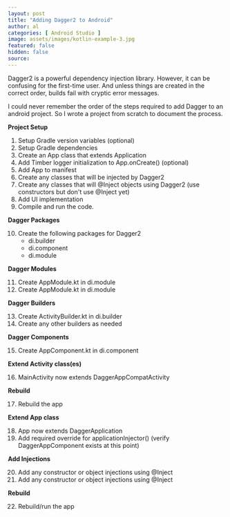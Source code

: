 ```yaml
---
layout: post
title: "Adding Dagger2 to Android"
author: al
categories: [ Android Studio ]
image: assets/images/kotlin-example-3.jpg
featured: false
hidden: false
source:
---
```

Dagger2 is a powerful dependency injection library. However, it can be confusing for the first-time user. And unless things are created in the correct order, builds fail with cryptic error messages.

I could never remember the order of the steps required to add Dagger to an android project. So I wrote a project from scratch to document the process.

**Project Setup**

<ol>
  <li>Setup Gradle version variables (optional)</li>
  <li>Setup Gradle dependencies</li>
  <li>Create an App class that extends Application</li>
  <li>Add Timber logger initialization to App.onCreate() (optional)</li>
  <li>Add App to manifest</li>
  <li>Create any classes that will be injected by Dagger2</li>
  <li>Create any classes that will @Inject objects using Dagger2 (use constructors but don't use @Inject yet)</li>
  <li>Add UI implementation</li>
  <li>Compile and run the code.</li>
</ol>

**Dagger Packages**

<ol start="10">
  <li>Create the following packages for Dagger2
    <ul>
        <li>di.builder</li>
        <li>di.component</li>
        <li>di.module</li>
    </ul>
  </li>
</ol>

**Dagger Modules**

<ol start="11">
    <li>Create AppModule.kt in di.module</li>
    <li>Create AppModule.kt in di.module</li>
</ol>

**Dagger Builders**

<ol start="13">
    <li>Create ActivityBuilder.kt in di.builder</li>
    <li>Create any other builders as needed</li>
</ol>

**Dagger Components**

<ol start="15">
    <li>Create AppComponent.kt in di.component</li>
</ol>

**Extend Activity class(es)**

<ol start="16">
    <li>MainActivity now extends DaggerAppCompatActivity</li>
</ol>

**Rebuild**

<ol start="17">
    <li>Rebuild the app</li>
</ol>

**Extend App class**

<ol start="18">
    <li>App now extends DaggerApplication</li>
    <li>Add required override for applicationInjector() (verify DaggerAppComponent exists at this point)</li>
</ol>

**Add Injections**

<ol start="20">
    <li>Add any constructor or object injections using @Inject</li>
    <li>Add any constructor or object injections using @Inject</li>
</ol>

**Rebuild**

<ol start="22">
    <li>Rebuild/run the app</li>
</ol>
